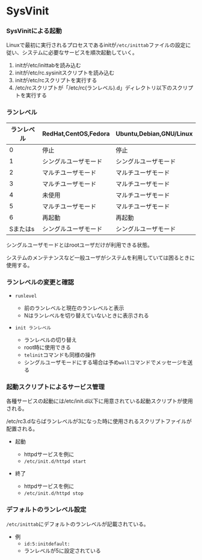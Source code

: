# SysVinit

### SysVinitによる起動

Linuxで最初に実行されるプロセスであるinitが`/etc/inittab`ファイルの設定に従い、システムに必要なサービスを順次起動していく。

1. initが/etc/inittabを読み込む
1. initが/etc/rc.sysinitスクリプトを読み込む
1. initが/etc/rcスクリプトを実行する
1. /etc/rcスクリプトが「/etc/rc(ランレベル).d」ディレクトリ以下のスクリプトを実行する

### ランレベル

|ランレベル|RedHat,CentOS,Fedora|Ubuntu,Debian,GNU/Linux|
|---|---|---|
|0|停止|停止|
|1|シングルユーザモード|シングルユーザモード|
|2|マルチユーザモード|マルチユーザモード|
|3|マルチユーザモード|マルチユーザモード|
|4|未使用|マルチユーザモード|
|5|マルチユーザモード|マルチユーザモード|
|6|再起動|再起動|
|Sまたはs|シングルユーザモード|シングルユーザモード|

シングルユーザモードとはrootユーザだけが利用できる状態。

システムのメンテナンスなど一般ユーザがシステムを利用していては困るときに使用する。

### ランレベルの変更と確認

- `runlevel`
    - 前のランレベルと現在のランレベルと表示
    - Nはランレベルを切り替えていないときに表示される

- `init ランレベル`
    - ランレベルの切り替え
    - root時に使用できる
    - `telinit`コマンドも同様の操作
    - シングルユーザモードにする場合は予め`wall`コマンドでメッセージを送る

### 起動スクリプトによるサービス管理

各種サービスの起動には/etc/init.d以下に用意されている起動スクリプトが使用される。

/etc/rc3.dならばランレベルが3になった時に使用されるスクリプトファイルが配置される。

- 起動
    - httpdサービスを例に
    - `/etc/init.d/httpd start`

- 終了
    - httpdサービスを例に
    - `/etc/init.d/httpd stop`

### デフォルトのランレベル設定

`/etc/inittab`にデフォルトのランレベルが記載されている。

- 例
    - `id:5:initdefault:`
    - ランレベルが5に設定されている

